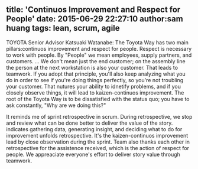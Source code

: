 title: 'Continuos Improvement and Respect for People'
date: 2015-06-29 22:27:10
author:sam huang
tags: lean, scrum, agile
---
TOYOTA Senior Advisor Katsuaki Watanabe:
The Toyota Way has two main pillars:continuos improvement and respect for people. 
Respect is necessary to work with people. By "People" we mean employees, supply partners, and customers.
... We don't mean just the end customer; on the assembly line the person at the next workstation is also your 
customer. That leads to teamwork.  If you adopt that principle, you'll also keep analyzing what you do 
in order to see if you're doing things perfectly, so you're not troubling your customer.
That nutures your ability to idnetify problems, and if you closely observe things, it will lead to 
kaizen-continuos improvement. The root of the Toyota Way is to be dissatisfied with the status quo; you have 
to ask constantly, "Why are we doing this?"

It reminds me of sprint retrospective in scrum. During retrospective, we stop and review what can be done better to deliver the value of the story. 
<Agile Retrospectives: Making Good Teams Great> indicates gathering data, generating insight, and deciding what to do for improvement unfolds retrospective.
It's the kaizen-continuos improvement lead by close observation during the sprint. Team also thanks each other in retrospective for the assistence received, which is the action of respect for people. 
We appreaciate everyone's effort to deliver story value through teamwork.      

